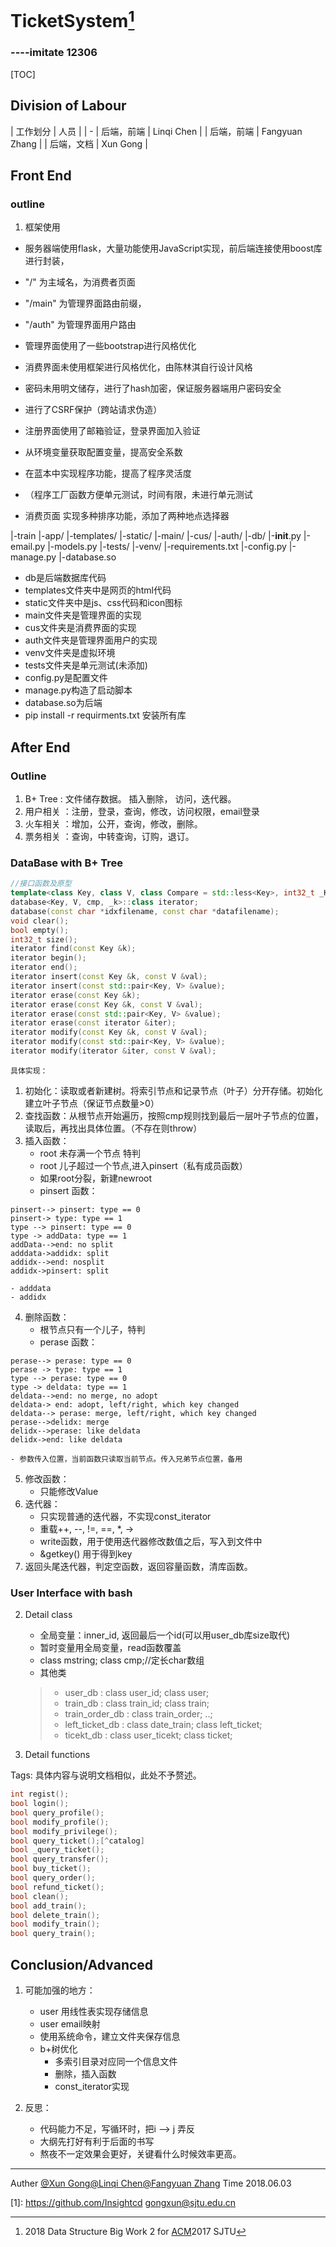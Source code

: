  **TicketSystem[^title]**
=====
###                        ----imitate 12306
[TOC]

<!-- ## Catalog
0. Division of Labour
1. Front End
2. After End
3. Conclusion
4. CopyRight @ -->

## Division of Labour

| 工作划分  | 人员 |
| -
|    后端，前端    | Linqi Chen |
|    后端，前端    | Fangyuan Zhang |
|    后端，文档    | Xun Gong |

## Front End

### outline
1. 框架使用
- 服务器端使用flask，大量功能使用JavaScript实现，前后端连接使用boost库进行封装，

- "/" 为主域名，为消费者页面
- "/main" 为管理界面路由前缀，
- "/auth" 为管理界面用户路由

- 管理界面使用了一些bootstrap进行风格优化
- 消费界面未使用框架进行风格优化，由陈林淇自行设计风格
- 密码未用明文储存，进行了hash加密，保证服务器端用户密码安全
- 进行了CSRF保护（跨站请求伪造）
- 注册界面使用了邮箱验证，登录界面加入验证
- 从环境变量获取配置变量，提高安全系数
- 在蓝本中实现程序功能，提高了程序灵活度
- （程序工厂函数方便单元测试，时间有限，未进行单元测试
- 消费页面 实现多种排序功能，添加了两种地点选择器

|-train
    |-app/
        |-templates/
        |-static/
        |-main/
        |-cus/
        |-auth/
        |-db/
        |-__init__.py
        |-email.py
        |-models.py
    |-tests/
    |-venv/
    |-requirements.txt
    |-config.py
    |-manage.py
    |-database.so
- db是后端数据库代码
- templates文件夹中是网页的html代码
- static文件夹中是js、css代码和icon图标
- main文件夹是管理界面的实现
- cus文件夹是消费界面的实现
- auth文件夹是管理界面用户的实现
- venv文件夹是虚拟环境
- tests文件夹是单元测试(未添加)
- config.py是配置文件
- manage.py构造了启动脚本
- database.so为后端
- pip install -r requirments.txt 安装所有库


## After End
### Outline

1. B+ Tree : 文件储存数据。 插入删除， 访问，迭代器。
2. 用户相关 ：注册，登录，查询，修改，访问权限，email登录
3. 火车相关 ：增加，公开，查询，修改，删除。
4. 票务相关 ：查询，中转查询，订购，退订。


### DataBase with B+ Tree 

```C++
//接口函数及原型
template<class Key, class V, class Compare = std::less<Key>, int32_t _K = 1>class database;
database<Key, V, cmp, _k>::class iterator;
database(const char *idxfilename, const char *datafilename);
void clear();
bool empty();
int32_t size();
iterator find(const Key &k);
iterator begin();
iterator end();
iterator insert(const Key &k, const V &val);
iterator insert(const std::pair<Key, V> &value);
iterator erase(const Key &k);
iterator erase(const Key &k, const V &val);
iterator erase(const std::pair<Key, V> &value);
iterator erase(const iterator &iter);
iterator modify(const Key &k, const V &val);
iterator modify(const std::pair<Key, V> &value);
iterator modify(iterator &iter, const V &val);
```
`具体实现：`
1. 初始化：读取或者新建树。将索引节点和记录节点（叶子）分开存储。初始化建立叶子节点（保证节点数量>0）
2. 查找函数：从根节点开始遍历，按照cmp规则找到最后一层叶子节点的位置，读取后，再找出具体位置。（不存在则throw）
3. 插入函数：
    - root 未存满一个节点 特判
    - root 儿子超过一个节点,进入pinsert（私有成员函数）
    - 如果root分裂，新建newroot
    - pinsert 函数：
```sequence
pinsert--> pinsert: type == 0
pinsert-> type: type == 1
type --> pinsert: type == 0
type -> addData: type == 1
addData-->end: no split
adddata->addidx: split
addidx-->end: nosplit
addidx->pinsert: split
```

    - adddata
    - addidx
4. 删除函数：
    - 根节点只有一个儿子，特判
    - perase 函数：
``` sequence
perase--> perase: type == 0
perase -> type: type == 1
type --> perase: type == 0
type -> deldata: type == 1
deldata-->end: no merge, no adopt
deldata-> end: adopt, left/right, which key changed 
deldata--> perase: merge, left/right, which key changed
perase-->delidx: merge
delidx-->perase: like deldata
delidx->end: like deldata
```
    - 参数传入位置，当前函数只读取当前节点。传入兄弟节点位置，备用
5. 修改函数：
    - 只能修改Value
6. 迭代器：
    - 只实现普通的迭代器，不实现const_iterator
    - 重载++, --, !=, ==, *, ->
    - write函数，用于使用迭代器修改数值之后，写入到文件中
    - &getkey() 用于得到key
7. 返回头尾迭代器，判定空函数，返回容量函数，清库函数。

### User Interface with bash
2. Detail class

    - 全局变量：inner_id, 返回最后一个id(可以用user_db库size取代)
    - 暂时变量用全局变量，read函数覆盖
    - class mstring; class cmp;//定长char数组
    - 其他类
    > * user_db : class user_id; class user;
    > * train_db : class train_id; class train; 
    > * train_order_db : class train_order; ..;
    > * left_ticket_db : class date_train; class left_ticket;
    > * ticekt_db : class user_ticekt; class ticket;

3. Detail functions

Tags: 具体内容与说明文档相似，此处不予赘述。

```c++
int regist();
bool login();
bool query_profile();
bool modify_profile();
bool modify_privilege();
bool query_ticket();[^catalog]
bool _query_ticket();
bool query_transfer();
bool buy_ticket();
bool query_order();
bool refund_ticket();
bool clean();
bool add_train();
bool delete_train();
bool modify_train();
bool query_train();
```

## Conclusion/Advanced

1. 可能加强的地方：
    * user 用线性表实现存储信息
    * user email映射
    * 使用系统命令，建立文件夹保存信息
    * b+树优化
        - 多索引目录对应同一个信息文件
        - 删除，插入函数
        - const_iterator实现

2. 反思：
    * 代码能力不足，写循环时，把i --> j 弄反
    * 大纲先打好有利于后面的书写
    * 熬夜不一定效果会更好，关键看什么时候效率更高。

---

Auther [@Xun Gong]( https://github.com/Insightcd )[@Linqi Chen](http://404)[@Fangyuan Zhang](http://404)
Time 2018.06.03


[^title]: 2018 Data Structure Big Work 2 for [ACM]2017 SJTU

[^catalog]: For each train has only one catalog, but when query, may have many

[1]: https://github.com/Insightcd <gongxun@sjtu.edu.cn>

[acm]: http://www.acm.sjtu.edu.cn "ACM"
